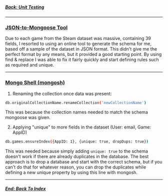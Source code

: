 
##### [Back: Unit Testing](4-UnitTesting.md)

<hr>

### [JSON-to-Mongoose Tool](https://transform.tools/json-to-mongoose)

Due to each game from the Steam dataset was massive, containing 39 fields, I resorted to using an online tool to generate the schema for me, based off a sample of the dataset in JSON format. This didn't give me the perfect format by any means, but it provided a good starting point. By using find & replace I was able to fix it fairly quickly and start defining rules such as required and unique.

<hr>

### [Mongo Shell (mongosh)](https://www.mongodb.com/try/download/shell)

1. Renaming the collection once data was present: 

```bash
db.originalCollectionName.renameCollection('newCollectionName')
```

This was because the collection names needed to match the schema mongoose was given.


2. Applying "unique" to more fields in the dataset (User: email, Game: AppID)

```bash
db.games.ensureIndex({AppID: 1}, {unique: true, dropDups: true})
```

This was needed because simply adding ``unique: true`` to the schema doesn't work if there are already duplicates in the database. The best approach is to drop a database and start with the correct schema, but if you can't do that for whatever reason, you can drop the duplicates while defining a new unique property by using this line with mongosh.

<hr>

##### [End: Back To Index](0-Index.md)

